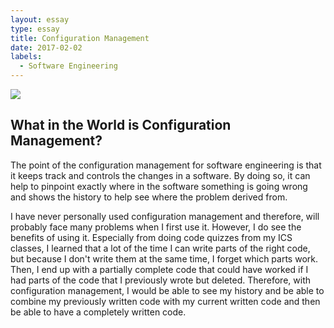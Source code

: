 ```yaml
---
layout: essay
type: essay
title: Configuration Management
date: 2017-02-02
labels:
  - Software Engineering
---
```


<img class="ui image" src="http://mary-pascual.github.io/images/configuration-management-process-890x675.jpg">

## What in the World is Configuration Management?

The point of the configuration management for software engineering is that it keeps track and controls the changes in a software.  By doing so, it can help to pinpoint exactly where in the software something is going wrong and shows the history to help see where the problem derived from.

I have never personally used configuration management and therefore, will probably face many problems when I first use it.  However, I do see the benefits of using it.  Especially from doing code quizzes from my ICS classes, I learned that a lot of the time I can write parts of the right code, but because I don't write them at the same time, I forget which parts work.  Then, I end up with a partially complete code that could have worked if I had parts of the code that I previously wrote but deleted.  Therefore, with configuration management, I would be able to see my history and be able to combine my previously written code with my current written code and then be able to have a completely written code.
